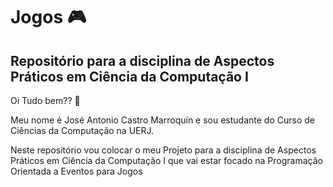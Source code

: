 # Jogos :video_game:
## Repositório para a disciplina de Aspectos Práticos em Ciência da Computação I
Oi Tudo bem?? :vulcan_salute:

Meu nome é José Antonio Castro Marroquín e sou estudante do Curso de Ciências da Computação na UERJ.

Neste repositório vou colocar o meu Projeto para a disciplina de Aspectos Práticos em Ciência da Computação I que vai estar focado na Programação Orientada a Eventos para Jogos

